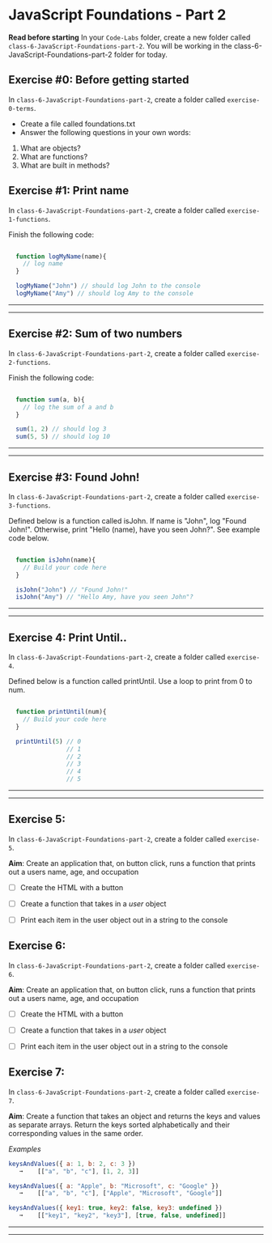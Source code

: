 # JavaScript Foundations - Part 2

**Read before starting**
In your `Code-Labs` folder, create a new folder called `class-6-JavaScript-Foundations-part-2`. You will be working in the class-6-JavaScript-Foundations-part-2 folder for today.

## Exercise #0: Before getting started

In `class-6-JavaScript-Foundations-part-2`, create a folder called `exercise-0-terms`.

- Create a file called foundations.txt
- Answer the following questions in your own words:

1. What are objects?
2. What are functions?
3. What are built in methods?

## Exercise #1: Print name

In `class-6-JavaScript-Foundations-part-2`, create a folder called `exercise-1-functions`.

Finish the following code:

```js

  function logMyName(name){
    // log name
  }

  logMyName("John") // should log John to the console
  logMyName("Amy") // should log Amy to the console

```

---

---

## Exercise #2: Sum of two numbers

In `class-6-JavaScript-Foundations-part-2`, create a folder called `exercise-2-functions`.

Finish the following code:

```js

  function sum(a, b){
    // log the sum of a and b 
  }

  sum(1, 2) // should log 3
  sum(5, 5) // should log 10 

```

---

---


## Exercise #3: Found John!

In `class-6-JavaScript-Foundations-part-2`, create a folder called `exercise-3-functions`.

Defined below is a function called isJohn. If name is "John", log "Found John!". Otherwise, print "Hello (name), have you seen John?". See example code below.

```js

  function isJohn(name){
    // Build your code here
  }

  isJohn("John") // "Found John!"
  isJohn("Amy") // "Hello Amy, have you seen John"?

```

---

---

## Exercise 4: Print Until..

In `class-6-JavaScript-Foundations-part-2`, create a folder called `exercise-4`.

Defined below is a function called printUntil. Use a loop to print from 0 to num.

```js

  function printUntil(num){
    // Build your code here
  }

  printUntil(5) // 0
                // 1 
                // 2
                // 3
                // 4
                // 5

```

---

---

## Exercise 5: 

In `class-6-JavaScript-Foundations-part-2`, create a folder called `exercise-5`.

**Aim**: Create an application that, on button click, runs a function that prints out a users name, age, and occupation

- [ ] Create the HTML with a button
- [ ] Create a function that takes in a _user_ object
- [ ] Print each item in the user object out in a string to the console


## Exercise 6: 

In `class-6-JavaScript-Foundations-part-2`, create a folder called `exercise-6`.

**Aim**: Create an application that, on button click, runs a function that prints out a users name, age, and occupation

- [ ] Create the HTML with a button
- [ ] Create a function that takes in a _user_ object
- [ ] Print each item in the user object out in a string to the console


## Exercise 7: 

In `class-6-JavaScript-Foundations-part-2`, create a folder called `exercise-7`.

**Aim**: Create a function that takes an object and returns the keys and values as separate arrays. Return the keys sorted alphabetically and their corresponding values in the same order.

_Examples_

```js
keysAndValues({ a: 1, b: 2, c: 3 })
   ➞    [["a", "b", "c"], [1, 2, 3]]

keysAndValues({ a: "Apple", b: "Microsoft", c: "Google" })
   ➞    [["a", "b", "c"], ["Apple", "Microsoft", "Google"]]

keysAndValues({ key1: true, key2: false, key3: undefined })
   ➞    [["key1", "key2", "key3"], [true, false, undefined]]
```

---

---
